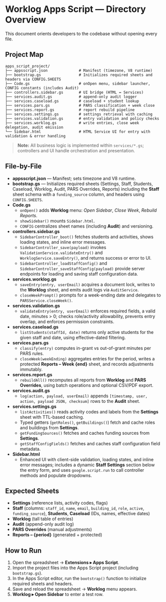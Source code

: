# Worklog Apps Script — Directory Overview

This document orients developers to the codebase without opening every file.

## Project Map

```
apps_script_project/
├── appsscript.json              # Manifest (timezone, V8 runtime)
├── bootstrap.gs                 # Initializes required sheets and headers via CONFIG.SHEETS
├── Code.gs                      # onOpen menu, sidebar launcher, CONFIG constants (includes Audit)
├── controllers.sidebar.gs       # UI bridge (HTML ↔ Services)
├── services.audit.gs            # append-only audit logger
├── services.caseload.gs         # caseload + student lookup
├── services.pars.gs             # PARS classification + week close
├── services.report.gs           # report rebuild pipeline
├── services.settings.gs         # settings retrieval with caching
├── services.validation.gs       # entry validation and policy checks
├── services.worklog.gs          # write entries, close week delegation, audit emission
└── Sidebar.html                 # HTML Service UI for entry with validation & error handling
```

> **Note:** All business logic is implemented within `services/*.gs`; controllers and UI handle orchestration and presentation.

## File-by-File

- **appsscript.json** — Manifest; sets timezone and V8 runtime.
- **bootstrap.gs** — Initializes required sheets (Settings, Staff, Students, Caseload, Worklog, Audit, PARS Overrides, Reports) including the **Staff** sheet schema with a `funding_source` column, and headers using `CONFIG.SHEETS`.
- **Code.gs**
  - `onOpen()` adds **Worklog** menu: *Open Sidebar*, *Close Week*, *Rebuild Reports*.
  - `showSidebar()` mounts `Sidebar.html`.
  - `CONFIG` centralizes sheet names (including **Audit**) and versioning.
- **controllers.sidebar.gs**
  - `SidebarController_boot()` fetches students and activities, shows loading states, and inline error messages.
  - `SidebarController_save(payload)` invokes `ValidationService.validateEntry()` and `WorklogService.saveEntry()`, and returns success or error to UI.
  - `SidebarController_loadStaffConfig()` and `SidebarController_saveStaffConfig(payload)` provide server endpoints for loading and saving staff configuration data.
- **services.worklog.gs**
  - `saveEntry(entry, userEmail)` acquires a document lock, writes to the **Worklog** sheet, and emits audit logs via `AuditService`.
  - `closeWeekPrompt()` prompts for a week-ending date and delegates to `PARSService.closeWeek()`.
- **services.validation.gs**
  - `validateEntry(entry, userEmail)` enforces required fields, a valid date, minutes > 0; checks role/activity allowability, prevents entry overlap, and enforces permission constraints.
- **services.caseload.gs**
  - `listStudents(staffId, date)` returns only active students for the given staff and date, using effective-dated filtering.
- **services.pars.gs**
  - `classify(entry)` computes in-grant vs out-of-grant minutes per PARS rules.
  - `closeWeek(weekEnding)` aggregates entries for the period, writes a protected **Reports – Week {end}** sheet, and records adjustments immutably.
- **services.report.gs**
  - `rebuildAll()` recomputes all reports from **Worklog** and **PARS Overrides**, using batch operations and optional CSV/PDF export.
- **services.audit.gs**
  - `log(action, payload, userEmail)` appends `[timestamp, user, action, payload JSON, checksum]` rows to the **Audit** sheet.
- **services.settings.gs**
  - `listActivities()` reads activity codes and labels from the **Settings** sheet with TTL-based caching.
  - Typed getters (`getRoles()`, `getBuildings()`) fetch and cache roles and buildings from **Settings**.
  - `getFundingSources()` fetches and caches funding sources from **Settings**.
  - `getStaffConfigFields()` fetches and caches staff configuration field metadata.
- **Sidebar.html**
  - Enhanced UI with client-side validation, loading states, and inline error messages; includes a dynamic **Staff Settings** section below the entry form, and uses `google.script.run` to call controller methods and populate dropdowns.

## Expected Sheets

- **Settings** (reference lists, activity codes, flags)
- **Staff** (columns: `staff_id`, `name`, `email`, `building_id`, `role`, `active`, `funding_source`), **Students**, **Caseload** (IDs, names, effective dates)
- **Worklog** (tall table of entries)
- **Audit** (append-only audit log)
- **PARS Overrides** (manual adjustments)
- **Reports – {period}** (generated + protected)

## How to Run

1. Open the spreadsheet → **Extensions ▸ Apps Script**.
2. Import the project files into the Apps Script project (including `bootstrap.gs`).
3. In the Apps Script editor, run the `bootstrap()` function to initialize required sheets and headers.
4. Save and reload the spreadsheet → **Worklog** menu appears.
5. **Worklog ▸ Open Sidebar** to enter a test row.
